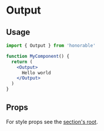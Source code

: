 # Output

## Usage

```jsx
import { Output } from 'honorable'

function MyComponent() {
  return (
    <Output>
      Hello world
    </Output>
  )
}
```

## Props

For style props see the [section's root](/components/html-tags).
